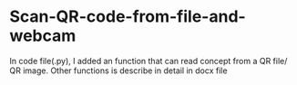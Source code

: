 # Scan-QR-code-from-file-and-webcam

In code file(.py), I added an function that can read concept from a QR file/ QR image. Other functions is describe in detail in docx file
